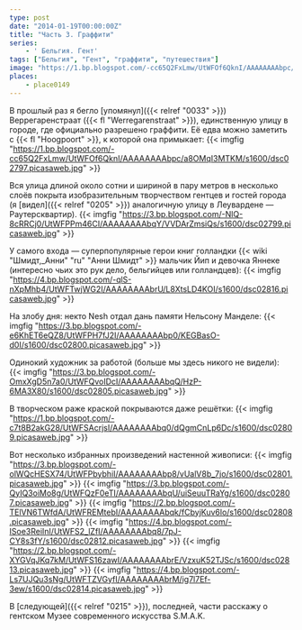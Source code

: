 ```yaml
---
type: post
date: "2014-01-19T00:00:00Z"
title: "Часть 3. Граффити"
series:
    - ' Бельгия. Гент'
tags: ["Бельгия", "Гент", "граффити", "путешествия"]
image: "https://1.bp.blogspot.com/-cc65Q2FxLmw/UtWFOf6QknI/AAAAAAAAbpc/a8OMqI3MTKM/s1600/dsc02797.picasaweb.jpg"
places:
    - place0149
---
```


В прошлый раз я бегло [упомянул]({{< relref "0033" >}}) Веррегаренстраат ({{< fl "Werregarenstraat" >}}), единственную улицу в городе, где официально разрешено граффити. Её едва можно заметить с {{< fl "Hoogpoort" >}}, к которой она примыкает:
{{< imgfig "https://1.bp.blogspot.com/-cc65Q2FxLmw/UtWFOf6QknI/AAAAAAAAbpc/a8OMqI3MTKM/s1600/dsc02797.picasaweb.jpg" >}}

<!--more-->

Вся улица длиной около сотни и шириной в пару метров в несколько слоёв покрыта изобразительным творчеством гентцев и гостей города (я [видел]({{< relref "0205" >}}) аналогичную улицу в Леувардене — Раутерсквартир).
{{< imgfig "https://3.bp.blogspot.com/-NlQ-8cRRCj0/UtWFPPm46CI/AAAAAAAAbqY/VVDArZmsiQs/s1600/dsc02799.picasaweb.jpg" >}}

У самого входа — суперпопулярные герои книг голландки {{< wiki "Шмидт,_Анни" "ru" "Анни Шмидт" >}} мальчик Йип и девочка Яннеке (интересно чьих это рук дело, бельгийцев или голландцев):
{{< imgfig "https://4.bp.blogspot.com/-qlS-nXpMhb4/UtWFTwjWG2I/AAAAAAAAbrU/L8XtsLD4KOI/s1600/dsc02816.picasaweb.jpg" >}}

На злобу дня: некто Nesh отдал дань памяти Нельсону Манделе:
{{< imgfig "https://3.bp.blogspot.com/-e6KhET6eQZ8/UtWFPH7fJ2I/AAAAAAAAbp0/KEGBasO-d0I/s1600/dsc02800.picasaweb.jpg" >}}

Одинокий художник за работой (больше мы здесь никого не видели):
{{< imgfig "https://3.bp.blogspot.com/-OmxXgD5n7a0/UtWFQvoIDcI/AAAAAAAAbqQ/HzP-6MA3X80/s1600/dsc02805.picasaweb.jpg" >}}

В творческом раже краской покрываются даже решётки:
{{< imgfig "https://1.bp.blogspot.com/-c7t8B2akG28/UtWFSAcrjsI/AAAAAAAAbq0/dQgmCnLp6Dc/s1600/dsc02809.picasaweb.jpg" >}}

Вот несколько избранных произведений настенной живописи:
{{< imgfig "https://3.bp.blogspot.com/-olWQcHESX74/UtWFPbybhiI/AAAAAAAAbp8/vUalV8b_7jo/s1600/dsc02801.picasaweb.jpg" >}}
{{< imgfig "https://3.bp.blogspot.com/-QyIQ3oiMo8g/UtWFQzF0eTI/AAAAAAAAbqU/uiSeuuTRaYg/s1600/dsc02807.picasaweb.jpg" >}}
{{< imgfig "https://2.bp.blogspot.com/-TElVN6TWfdA/UtWFREMtebI/AAAAAAAAbqk/fCbyjKuv6lo/s1600/dsc02808.picasaweb.jpg" >}}
{{< imgfig "https://4.bp.blogspot.com/-ISoe3ReiInI/UtWFS2_lZfI/AAAAAAAAbq8/7pJ-CY8s3fY/s1600/dsc02812.picasaweb.jpg" >}}
{{< imgfig "https://2.bp.blogspot.com/-XYGVqJKq7kM/UtWFS16zawI/AAAAAAAAbrE/VzxuK52TJSc/s1600/dsc02813.picasaweb.jpg" >}}
{{< imgfig "https://4.bp.blogspot.com/-Ls7UJQu3sNg/UtWFTZVGyfI/AAAAAAAAbrM/ig7l7Ef-3ew/s1600/dsc02814.picasaweb.jpg" >}}

В [следующей]({{< relref "0215" >}}), последней, части расскажу о гентском Музее современного искусства S.M.A.K.
